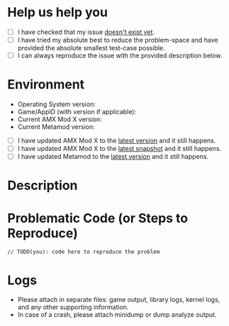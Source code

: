 # Help us help you
  - [ ] I have checked that my issue [doesn't exist yet](https://github.com/alliedmodders/amxmodx/issues).
  - [ ] I have tried my absolute best to reduce the problem-space and have provided the absolute smallest test-case possible.
  - [ ] I can always reproduce the issue with the provided description below.

# Environment
  * Operating System version: 
  * Game/AppID (with version if applicable): 
  * Current AMX Mod X version: 
  * Current Metamod version:
  - [ ] I have updated AMX Mod X to the [latest version](https://www.amxmodx.org/downloads.php) and it still happens.
  - [ ] I have updated AMX Mod X to the [latest snapshot](https://www.amxmodx.org/snapshots.php) and it still happens.
  - [ ] I have updated Metamod to the [latest version](https://www.amxmodx.org/downloads.php) and it still happens.

# Description


# Problematic Code (or Steps to Reproduce)
  ```PAWN
  // TODO(you): code here to reproduce the problem
  ```

# Logs
* Please attach in separate files: game output, library logs, kernel logs, and any other supporting information.
* In case of a crash, please attach minidump or dump analyze output.

